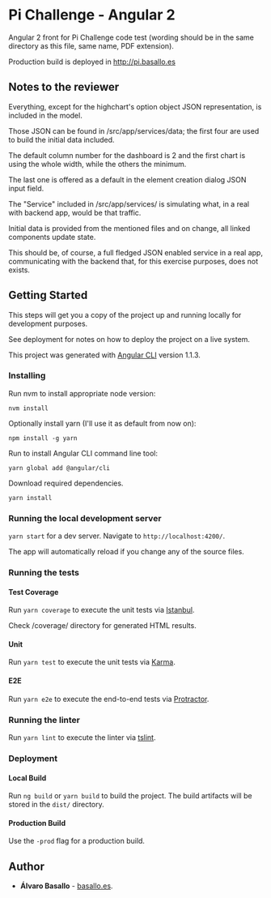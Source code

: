 # Pi Challenge - Angular 2

Angular 2 front for Pi Challenge code test (wording should be in the same directory as this file, same name, PDF extension).

Production build is deployed in http://pi.basallo.es

## Notes to the reviewer

Everything, except for the highchart's option object JSON representation, is included in the model.

Those JSON can be found in /src/app/services/data; the first four are used to build the initial data included.

The default column number for the dashboard is 2 and the first chart is using the whole width, while the others the minimum.

The last one is offered as a default in the element creation dialog JSON input field.

The "Service" included in /src/app/services/ is simulating what, in a real with backend app, would be that traffic.

Initial data is provided from the mentioned files and on change, all linked components update state.

This should be, of course, a full fledged JSON enabled service in a real app, communicating with the backend that, for this exercise purposes, does not exists. 

## Getting Started

This steps will get you a copy of the project up and running locally for development purposes. 

See deployment for notes on how to deploy the project on a live system.

This project was generated with [Angular CLI](https://github.com/angular/angular-cli) version 1.1.3.

### Installing

Run nvm to install appropriate node version:

`nvm install`

Optionally install yarn (I'll use it as default from now on):

`npm install -g yarn`

Run to install Angular CLI command line tool:

`yarn global add @angular/cli` 

Download required dependencies.

`yarn install` 

### Running the local development server

`yarn start` for a dev server. Navigate to `http://localhost:4200/`. 

The app will automatically reload if you change any of the source files.

### Running the tests

#### Test Coverage

Run `yarn coverage` to execute the unit tests via [Istanbul](https://istanbul.js.org/).

Check /coverage/ directory for generated HTML results.

#### Unit

Run `yarn test` to execute the unit tests via [Karma](https://karma-runner.github.io).

#### E2E

Run `yarn e2e` to execute the end-to-end tests via [Protractor](http://www.protractortest.org/).

### Running the linter

Run `yarn lint` to execute the linter via [tslint](https://github.com/palantir/tslint).

### Deployment

#### Local Build

Run `ng build` or `yarn build` to build the project. The build artifacts will be stored in the `dist/` directory. 

#### Production Build

Use the `-prod` flag for a production build.

## Author

* **Álvaro Basallo** - [basallo.es](http://basallo.es).
